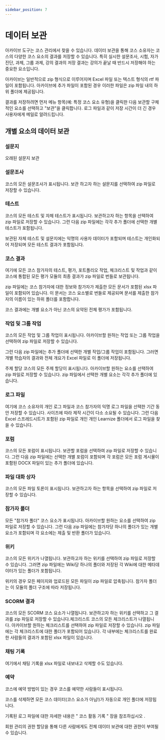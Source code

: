 ```yaml
---
sidebar_position: 7
---
```


# 데이터 보관

아카이브 도구는 코스 관리에서 찾을 수 있습니다. 데이터 보관을 통해 코스 소유자는 코스의 다양한 코스 요소의 결과를 저장할 수 있습니다. 특히 실시한 설문조사, 시험, 자가진단, 과제, 그룹 과제, 강의 결과의 저장 결과는 강의가 끝날 때 반드시 저장해야 하는 중요한 요소입니다.

아카이브는 일반적으로 zip 형식으로 이루어지며 Excel 파일 또는 텍스트 형식의 rtf 파일이 포함됩니다. 아카이브에 추가 파일이 포함된 경우 이러한 파일은 zip 파일 내의 하위 폴더에 제공됩니다.

결과를 저장하려면 먼저 메뉴 항목(예: 특정 코스 요소 유형)을 클릭한 다음 보관할 구체적인 요소를 선택하고 "보관"을 클릭합니다. 로그 파일과 같이 저장 시간이 더 긴 경우 사용자에게 메일로 알려드립니다.

## 개별 요소의 데이터 보관

### 설문지

오래된 설문지 보관

### 설문조사

코스의 모든 설문조사가 표시됩니다. 보관 하고자 하는 설문지를 선택하여 zip 파일로 저장할 수 있습니다.

### 테스트

코스의 모든 테스트 및 자체 테스트가 표시됩니다. 보관하고자 하는 항목을 선택하여 zip 파일로 저장할 수 있습니다. 그런 다음 zip 파일에는 각각 추가 폴더에 선택한 개별 테스트가 포함됩니다.

보관된 자체 테스트 및 설문지에는 익명의 사용자 데이터가 포함되며 테스트는 개인화되어 저장되며 모든 테스트 결과가 포함됩니다.

### 코스 결과

여기에 모든 코스 참가자의 테스트, 평가, 포트폴리오 작업, 체크리스트 및 작업과 같이 코스에 통합된 모든 평가 모듈의 최종 결과가 zip 파일로 번들로 보관됩니다.

zip 파일에는 코스 참가자에 대한 정보와 참가자가 제출한 모든 문서가 포함된 xlsx 파일이 포함되어 있습니다. 이 문서는 코스 요소별로 번들로 제공되며 문서를 제출한 참가자의 이름이 있는 하위 폴더를 포함합니다.

코스 결과에는 개별 요소가 아닌 코스의 요약된 전체 평가가 포함됩니다.

### 작업 및 그룹 작업

코스의 모든 작업 및 그룹 작업이 표시됩니다. 아카이브할 원하는 작업 또는 그룹 작업을 선택하여 zip 파일로 저장할 수 있습니다.

그런 다음 zip 파일에는 추가 폴더에 선택한 개별 작업/그룹 작업이 포함됩니다. 그러면 개별 학습자의 결과와 전체 개요가 Excel 파일로 이 폴더에 저장됩니다.

주제 할당 코스의 모든 주제 할당이 표시됩니다. 아카이브할 원하는 요소를 선택하여 zip 파일로 저장할 수 있습니다. zip 파일에서 선택한 개별 요소는 각각 추가 폴더에 있습니다.

### 로그 파일

여기에 코스 소유자의 개인 로그 파일과 코스 참가자의 익명 로그 파일을 선택한 기간 동안 저장할 수 있습니다. 사이즈에 따라 제작 시간이 다소 소요될 수 있습니다. 그런 다음 Excel 스프레드시트가 포함된 zip 파일로 개인 개인 Learnize 폴더에서 로그 파일을 찾을 수 있습니다.

### 포럼

코스의 모든 포럼이 표시됩니다. 보관할 포럼을 선택하여 zip 파일로 저장할 수 있습니다. 그런 다음 zip 파일에는 선택한 개별 포럼이 포함되며 각 포럼은 모든 포럼 게시물이 포함된 DOCX 파일이 있는 추가 폴더에 있습니다.

### 파일 대화 상자

코스의 모든 파일 토론이 표시됩니다. 보관하고자 하는 항목을 선택하여 zip 파일로 저장할 수 있습니다.

### 참가자 폴더

모든 "참가자 폴더" 코스 요소가 표시됩니다. 아카이브할 원하는 요소를 선택하여 zip 파일로 저장할 수 있습니다. 그런 다음 zip 파일에는 참가자당 하나의 폴더가 있는 개별 요소가 포함되며 각 요소에는 제출 및 반환 폴더가 있습니다.

### 위키

코스의 모든 위키가 나열됩니다. 보관하고자 하는 위키를 선택하여 zip 파일로 저장할 수 있습니다. 그러면 zip 파일에는 Wiki당 하나의 폴더와 저장된 각 Wiki에 대한 메타데이터가 있는 폴더가 포함됩니다.

위키의 경우 모든 페이지와 업로드된 모든 파일이 zip 파일로 압축됩니다. 참가자 폴더는 이 모듈의 폴더 구조에 따라 저장됩니다.

### SCORM 결과

코스의 모든 SCORM 코스 요소가 나열됩니다. 보관하고자 하는 위키를 선택하고 그 결과를 zip 파일로 저장할 수 있습니다.체크리스트 코스의 모든 체크리스트가 나열됩니다. 아카이브할 원하는 체크리스트를 선택하여 zip 파일로 저장할 수 있습니다. zip 파일에는 각 체크리스트에 대한 폴더가 포함되어 있습니다. 각 내부에는 체크리스트를 완료한 사람들의 결과가 포함된 xlsx 파일이 있습니다.

### 채팅 기록

여기에서 채팅 기록을 xlsx 파일로 내보내고 삭제할 수도 있습니다.

### 예약

코스에 예약 방법이 있는 경우 코스를 예약한 사람들이 표시됩니다.

코스를 삭제하면 모든 코스 데이터(코스 요소가 아님!)가 자동으로 개인 폴더에 저장됩니다.

기록된 로그 파일에 대한 자세한 내용은 " 코스 활동 기록 " 장을 참조하십시오 .

회원 관리의 권한 할당을 통해 다른 사람에게도 전체 데이터 보관에 대한 권한이 부여될 수 있습니다.